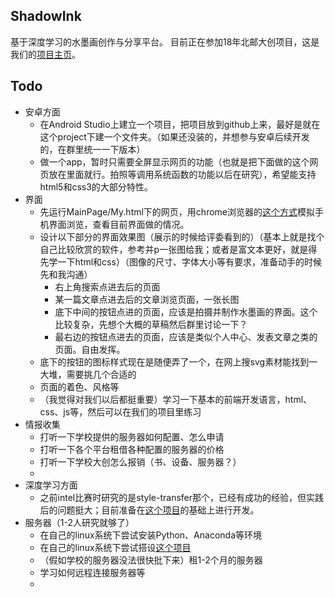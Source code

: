 ## ShadowInk
基于深度学习的水墨画创作与分享平台。
目前正在参加18年北邮大创项目，这是我们的[项目主页](https://win.bupt.edu.cn/program.do?id=130)。

## Todo
- 安卓方面
  - 在Android Studio上建立一个项目，把项目放到github上来，最好是就在这个project下建一个文件夹。（如果还没装的，并想参与安卓后续开发的，在群里统一一下版本）
  - 做一个app，暂时只需要全屏显示网页的功能（也就是把下面做的这个网页放在里面就行。拍照等调用系统函数的功能以后在研究），希望能支持html5和css3的大部分特性。
- 界面
  - 先运行MainPage/My.html下的网页，用chrome浏览器的[这个方式](https://jingyan.baidu.com/article/5d6edee2f340e199eadeecf0.html)模拟手机界面浏览，查看目前界面做的情况。
  - 设计以下部分的界面效果图（展示的时候给评委看到的）（基本上就是找个自己比较欣赏的软件，参考并p一张图给我；或者是富文本更好，就是得先学一下html和css）（图像的尺寸、字体大小等有要求，准备动手的时候先和我沟通）
    - 右上角搜索点进去后的页面
    - 某一篇文章点进去后的文章浏览页面，一张长图
    - 底下中间的按钮点进的页面，应该是拍摄并制作水墨画的界面。这个比较复杂，先想个大概的草稿然后群里讨论一下？
    - 最右边的按钮点进去的页面，应该是类似个人中心、发表文章之类的页面。自由发挥。
   -  底下的按钮的图标样式现在是随便弄了一个，在网上搜svg素材能找到一大堆，需要挑几个合适的
   - 页面的着色、风格等
   - （我觉得对我们以后都挺重要）学习一下基本的前端开发语言，html、css、js等，然后可以在我们的项目里练习
- 情报收集
  - 打听一下学校提供的服务器如何配置、怎么申请
  - 打听一下各个平台租借各种配置的服务器的价格
  - 打听一下学校大创怎么报销（书、设备、服务器？）
  - 
- 深度学习方面
  - 之前intel比赛时研究的是style-transfer那个，已经有成功的经验，但实践后的问题挺大；目前准备在[这个项目](https://github.com/rtqichen/style-swap)的基础上进行开发。
- 服务器（1-2人研究就够了）
  - 在自己的linux系统下尝试安装Python、Anaconda等环境
  - 在自己的linux系统下尝试搭设[这个项目](https://github.com/rtqichen/style-swap)
  - （假如学校的服务器没法很快批下来）租1-2个月的服务器
  - 学习如何远程连接服务器等
  - 